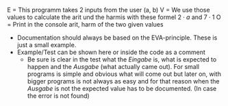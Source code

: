 E = This programm takes 2 inputs from the user (a, b) 
V = We use those values to calculate the arit und the harmis with these formel $2\cdot a$ and $7\cdot 1$
O = Print in the console arit, harm of the two given values

* Documentation should always be based on the EVA-principle. These is just a small example. 
* Example/Test can be shown here or inside the code as a comment
    * Be sure is clear in the test what the _Eingabe_ is, what is expected to happen and the _Ausgabe_ (what actually came out). For small programs is simple and obvious what will come out but later on, with bigger programs is not always as easy and for that reason when the _Ausgabe_ is not the expected value has to be documented. (In case the error is not found)   
